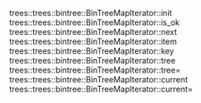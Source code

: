 trees::trees::bintree::BinTreeMapIterator::init
trees::trees::bintree::BinTreeMapIterator::is_ok
trees::trees::bintree::BinTreeMapIterator::next
trees::trees::bintree::BinTreeMapIterator::item
trees::trees::bintree::BinTreeMapIterator::key
trees::trees::bintree::BinTreeMapIterator::tree
trees::trees::bintree::BinTreeMapIterator::tree=
trees::trees::bintree::BinTreeMapIterator::current
trees::trees::bintree::BinTreeMapIterator::current=